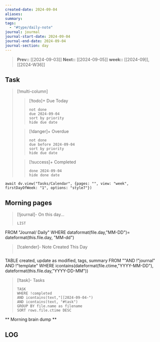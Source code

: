 ```yaml
---
created-date: 2024-09-04
aliases: 
summary: 
tags:
  - "#type/daily-note"
journal: jourmal
journal-start-date: 2024-09-04
journal-end-date: 2024-09-04
journal-section: day
---
```


>**Prev::** [[2024-09-03]]
>**Next::** [[2024-09-05]]
>**week::** [[2024-09]], [[2024-W36]]

## Task

> [!multi-column]
> 
>>[!todo]+ Due Today 
>>```tasks
>> not done
>> due 2024-09-04
>> sort by priority
>> hide due date
>> ```
>
>> [!danger]+ Overdue
>> ```tasks 
>> not done 
>> due before 2024-09-04
>> sort by priority
>> hide due date
>> ```
>
>> [!success]+ Completed
>> ```tasks
>> done 2024-09-04
>> hide done date
>> ```


```dataviewjs
await dv.view("Tasks/Calendar", {pages: "", view: "week", firstDayOfWeek: "1", options: "style7"})
```

## Morning pages

>[!journal]- On this day...
>```dataview
>LIST
FROM "Journal/ Daily"
WHERE dataformat(file.day,"MM-DD")= dateformat(this.file.day, "MM-dd")

>[!calender]- Note Created This Day
>```dataview
TABLE created, update as modified, tags, summary
FROM ""AND !"journal" AND !"template"
WHERE icontains(dateformat(file.ctime,"YYYY-MM-DD"), dateformat(this.file.day,"YYYY-DD-MM"))

>[!task]- Tasks
>```dataview
>TASK
>WHERE !completed
>AND icontains(text,"[[2024-09-04-")
>AND icontains(text, "#task")
>GROUP BY file.name as filename
>SORT rows.file.ctime DESC
>```


** Morning brain dump **

## LOG

